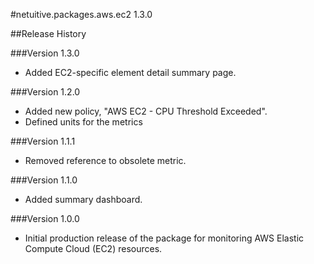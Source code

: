 #netuitive.packages.aws.ec2 1.3.0

##Release History

###Version 1.3.0
* Added EC2-specific element detail summary page.

###Version 1.2.0

* Added new policy, "AWS EC2 - CPU Threshold Exceeded".
* Defined units for the metrics

###Version 1.1.1

* Removed reference to obsolete metric.

###Version 1.1.0

* Added summary dashboard.

###Version 1.0.0

* Initial production release of the package for monitoring AWS Elastic Compute Cloud (EC2) resources.
